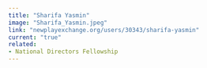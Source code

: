 ```yaml
---
title: "Sharifa Yasmin"
image: "Sharifa_Yasmin.jpeg"
link: "newplayexchange.org/users/30343/sharifa-yasmin"
current: "true"
related:
- National Directors Fellowship
---
```

